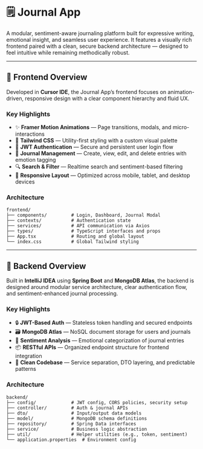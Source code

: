 
# 🗒️ Journal App

A modular, sentiment-aware journaling platform built for expressive writing, emotional insight, and seamless user experience. It features a visually rich frontend paired with a clean, secure backend architecture — designed to feel intuitive while remaining methodically robust.

---

## 🎨 Frontend Overview

Developed in **Cursor IDE**, the Journal App’s frontend focuses on animation-driven, responsive design with a clear component hierarchy and fluid UX.

### Key Highlights

- ✨ **Framer Motion Animations** — Page transitions, modals, and micro-interactions  
- 🎯 **Tailwind CSS** — Utility-first styling with a custom visual palette  
- 🔐 **JWT Authentication** — Secure and persistent user login flow  
- 📝 **Journal Management** — Create, view, edit, and delete entries with emotion tagging  
- 🔍 **Search & Filter** — Realtime search and sentiment-based filtering  
- 📱 **Responsive Layout** — Optimized across mobile, tablet, and desktop devices  

### Architecture

```
frontend/
├── components/         # Login, Dashboard, Journal Modal
├── contexts/           # Authentication state
├── services/           # API communication via Axios
├── types/              # TypeScript interfaces and props
├── App.tsx             # Routing and global layout
└── index.css           # Global Tailwind styling
```

---

## 🔧 Backend Overview

Built in **IntelliJ IDEA** using **Spring Boot** and **MongoDB Atlas**, the backend is designed around modular service architecture, clear authentication flow, and sentiment-enhanced journal processing.

### Key Highlights

- 🔒 **JWT-Based Auth** — Stateless token handling and secured endpoints  
- 🗃️ **MongoDB Atlas** — NoSQL document storage for users and journals  
- 🧠 **Sentiment Analysis** — Emotional categorization of journal entries  
- 📦 **RESTful APIs** — Organized endpoint structure for frontend integration  
- 🧼 **Clean Codebase** — Service separation, DTO layering, and predictable patterns  

### Architecture

```
backend/
├── config/             # JWT config, CORS policies, security setup
├── controller/         # Auth & journal APIs
├── dto/                # Input/output data models
├── model/              # MongoDB schema definitions
├── repository/         # Spring Data interfaces
├── service/            # Business logic abstraction
├── util/               # Helper utilities (e.g., token, sentiment)
└── application.properties  # Environment config
```
```

